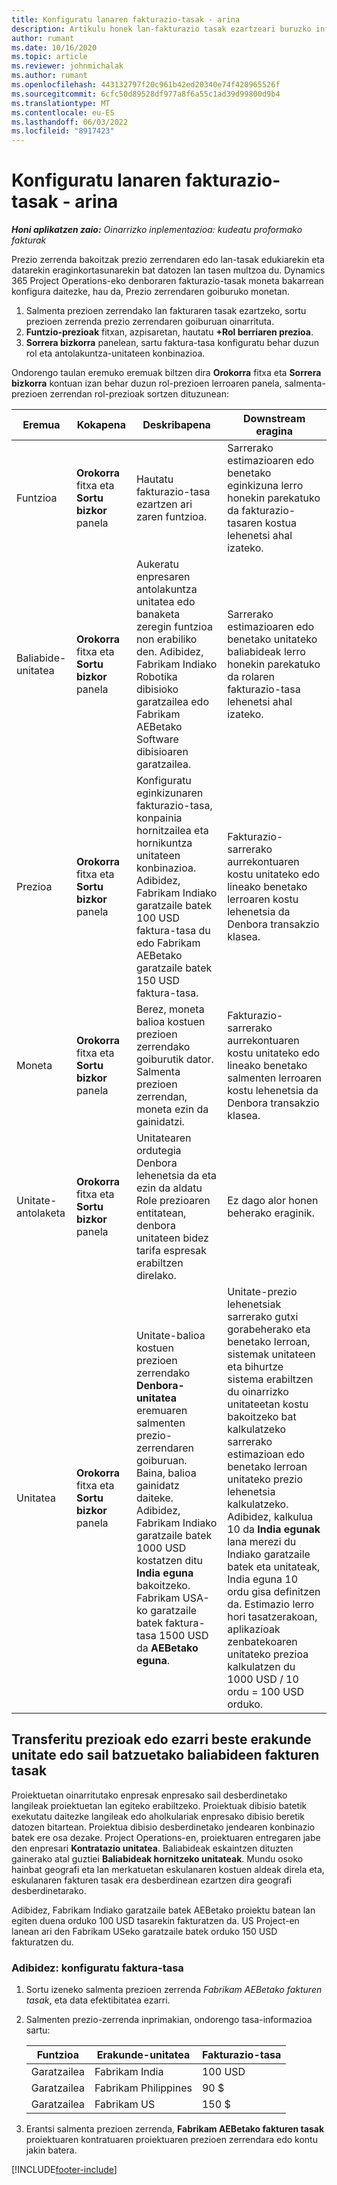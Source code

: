 ```yaml
---
title: Konfiguratu lanaren fakturazio-tasak - arina
description: Artikulu honek lan-fakturazio tasak ezartzeari buruzko informazioa eskaintzen du Project Operations-en.
author: rumant
ms.date: 10/16/2020
ms.topic: article
ms.reviewer: johnmichalak
ms.author: rumant
ms.openlocfilehash: 443132797f20c961b42ed20340e74f420965526f
ms.sourcegitcommit: 6cfc50d89528df977a8f6a55c1ad39d99800d9b4
ms.translationtype: MT
ms.contentlocale: eu-ES
ms.lasthandoff: 06/03/2022
ms.locfileid: "8917423"
---
```

# <a name="set-up-labor-bill-rates---lite"></a>Konfiguratu lanaren fakturazio-tasak - arina

_**Honi aplikatzen zaio:** Oinarrizko inplementazioa: kudeatu proformako fakturak_

Prezio zerrenda bakoitzak prezio zerrendaren edo lan-tasak edukiarekin eta datarekin eraginkortasunarekin bat datozen lan tasen multzoa du. Dynamics 365 Project Operations-eko denboraren fakturazio-tasak moneta bakarrean konfigura daitezke, hau da, Prezio zerrendaren goiburuko monetan.

1. Salmenta prezioen zerrendako lan fakturaren tasak ezartzeko, sortu prezioen zerrenda prezio zerrendaren goiburuan oinarrituta. 
2. **Funtzio-prezioak** fitxan, azpisaretan, hautatu **+Rol berriaren prezioa**. 
3. **Sorrera bizkorra** panelean, sartu faktura-tasa konfiguratu behar duzun rol eta antolakuntza-unitateen konbinazioa.

  Ondorengo taulan eremuko eremuak biltzen dira **Orokorra** fitxa eta **Sorrera bizkorra** kontuan izan behar duzun rol-prezioen lerroaren panela, salmenta-prezioen zerrendan rol-prezioak sortzen dituzunean:

  | Eremua | Kokapena | Deskribapena | Downstream eragina |
  | --- | --- | --- | --- |
  | Funtzioa | **Orokorra** fitxa eta **Sortu bizkor** panela | Hautatu fakturazio-tasa ezartzen ari zaren funtzioa. | Sarrerako estimazioaren edo benetako eginkizuna lerro honekin parekatuko da fakturazio-tasaren kostua lehenetsi ahal izateko. |
  | Baliabide-unitatea | **Orokorra** fitxa eta **Sortu bizkor** panela | Aukeratu enpresaren antolakuntza unitatea edo banaketa zeregin funtzioa non erabiliko den. Adibidez, Fabrikam Indiako Robotika dibisioko garatzailea edo Fabrikam AEBetako Software dibisioaren garatzailea. | Sarrerako estimazioaren edo benetako unitateko baliabideak lerro honekin parekatuko da rolaren fakturazio-tasa lehenetsi ahal izateko. |
  | Prezioa | **Orokorra** fitxa eta **Sortu bizkor** panela | Konfiguratu eginkizunaren fakturazio-tasa, konpainia hornitzailea eta hornikuntza unitateen konbinazioa. Adibidez, Fabrikam Indiako garatzaile batek 100 USD faktura-tasa du edo Fabrikam AEBetako garatzaile batek 150 USD faktura-tasa. | Fakturazio-sarrerako aurrekontuaren kostu unitateko edo lineako benetako lerroaren kostu lehenetsia da Denbora transakzio klasea. |
  | Moneta | **Orokorra** fitxa eta **Sortu bizkor** panela| Berez, moneta balioa kostuen prezioen zerrendako goiburutik dator. Salmenta prezioen zerrendan, moneta ezin da gainidatzi. | Fakturazio-sarrerako aurrekontuaren kostu unitateko edo lineako benetako salmenten lerroaren kostu lehenetsia da Denbora transakzio klasea. |
  | Unitate-antolaketa | **Orokorra** fitxa eta **Sortu bizkor** panela | Unitatearen ordutegia Denbora lehenetsia da eta ezin da aldatu Role prezioaren entitatean, denbora unitateen bidez tarifa espresak erabiltzen direlako. | Ez dago alor honen beherako eraginik. |
  | Unitatea | **Orokorra** fitxa eta **Sortu bizkor** panela | Unitate-balioa kostuen prezioen zerrendako **Denbora-unitatea** eremuaren salmenten prezio-zerrendaren goiburuan. Baina, balioa gainidatz daiteke. Adibidez, Fabrikam Indiako garatzaile batek 1000 USD kostatzen ditu **India eguna** bakoitzeko. Fabrikam USA-ko garatzaile batek faktura-tasa 1500 USD da **AEBetako eguna**. | Unitate-prezio lehenetsiak sarrerako gutxi gorabeherako eta benetako lerroan, sistemak unitateen eta bihurtze sistema erabiltzen du oinarrizko unitateetan kostu bakoitzeko bat kalkulatzeko sarrerako estimazioan edo benetako lerroan unitateko prezio lehenetsia kalkulatzeko. Adibidez, kalkulua 10 da **India egunak** lana merezi du Indiako garatzaile batek eta unitateak, India eguna 10 ordu gisa definitzen da. Estimazio lerro hori tasatzerakoan, aplikazioak zenbatekoaren unitateko prezioa kalkulatzen du 1000 USD / 10 ordu = 100 USD orduko. |


## <a name="transfer-pricing-or-set-up-bill-rates-for-resources-from-other-organizational-units-or-divisions"></a>Transferitu prezioak edo ezarri beste erakunde unitate edo sail batzuetako baliabideen fakturen tasak 

Proiektuetan oinarritutako enpresak enpresako sail desberdinetako langileak proiektuetan lan egiteko erabiltzeko. Proiektuak dibisio batetik exekutatu daitezke langileak edo aholkulariak enpresako dibisio beretik datozen bitartean. Proiektua dibisio desberdinetako jendearen konbinazio batek ere osa dezake. Project Operations-en, proiektuaren entregaren jabe den enpresari **Kontratazio unitatea**. Baliabideak eskaintzen dituzten gainerako atal guztiei **Baliabideak hornitzeko unitateak**. Mundu osoko hainbat geografi eta lan merkatuetan eskulanaren kostuen aldeak direla eta, eskulanaren fakturen tasak era desberdinean ezartzen dira geografi desberdinetarako.

Adibidez, Fabrikam Indiako garatzaile batek AEBetako proiektu batean lan egiten duena orduko 100 USD tasarekin fakturatzen da. US Project-en lanean ari den Fabrikam USeko garatzaile batek orduko 150 USD fakturatzen du.

### <a name="example-set-up-a-bill-rate"></a>Adibidez: konfiguratu faktura-tasa

1. Sortu izeneko salmenta prezioen zerrenda *Fabrikam AEBetako fakturen tasak*, eta data efektibitatea ezarri.
2. Salmenten prezio-zerrenda inprimakian, ondorengo tasa-informazioa sartu:

    | Funtzioa | Erakunde-unitatea | Fakturazio-tasa |
    | --- | --- | --- |
    | Garatzailea | Fabrikam India | 100 USD |
    | Garatzailea | Fabrikam Philippines | 90 $ |
    | Garatzailea | Fabrikam US | 150 $ |

3. Erantsi salmenta prezioen zerrenda, **Fabrikam AEBetako fakturen tasak** proiektuaren kontratuaren proiektuaren prezioen zerrendara edo kontu jakin batera.


[!INCLUDE[footer-include](../../includes/footer-banner.md)]